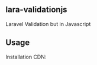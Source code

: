 ## lara-validationjs

Laravel Validation but in Javascript

## Usage

Installation
CDN: <script src="https://cdn.jsdelivr.net/gh/Evanna456/lara-validationjs@main/validator.js">

Supported Rule:

required, integer, number, min, max, email, regex, mimes
	
Methods:
	
```
fails() => returns (boolean) true when an input is invalid</p>
errors() => returns (object) all error messages
first() => returns (object) the first error message
firstErrors() => returns (object) all first error message for each input
```

Basic Usage:
```js
const _validator = new Validator();
        var data = {
          name: $('#name').val(),
          email: $('#email').val(),
          username: $('#username').val()
        };
        _validator.make(data, {
          name: "required|min:3|max:20",
          username: "required|alphanum",
          email: "required|email"
        });
        if (_validator.fails()) {
          console.log(_validator.first().error);
          return;
        }
```
Custom Message:

```
:attribute => name of the input
:rule => value of the input for example :min, :max
```

```js
const _validator = new Validator();
        var data = {
          name: $('#name').val(),
          email: $('#email').val(),
          username: $('#username').val()
        };
        _validator.make(data, {
          name: "required|min:3|max:20",
          username: "required|alphanum",
          email: "required|email"
        }, messages = {
	  "required": "The :attribute field is required", //apply to all with a required rule
	  "email.required": "It is required to have an :attribute" //apply this message to a specific input with a required rule
	});
        if (_validator.fails()) {
          console.log(_validator.first().error);
          return;
        }
```

## Javascript 

<p align="center"><img src="https://i.imgur.com/VVZKmC1.jpg" width="150px" height="auto" alt="Logo"></a></p>

JavaScript is a high-level, often just-in-time compiled language that conforms to the ECMAScript standard.
It has dynamic typing, prototype-based object-orientation, and first-class functions.It is multi-paradigm, supporting event-driven, 
functional, and imperative programming styles. It has application programming interfaces (APIs) for working with text, dates, regular 
expressions, standard data structures, and the Document Object Model (DOM).

* [Github](https://github.com/tc39)
* [Documentation](https://developer.mozilla.org/en-US/docs/Web/JavaScript)

## License

lara-validationjs is licensed under [MIT](https://choosealicense.com/licenses/mit/)
